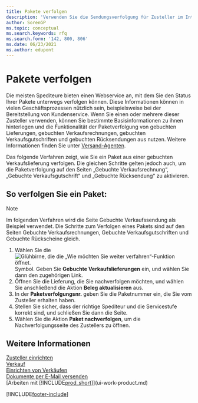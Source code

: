 ```yaml
---
title: Pakete verfolgen
description: 'Verwenden Sie die Sendungsverfolgung für Zusteller im Internet, um Pakete zu verfolgen und den Fortschritt einer Lieferung zu verfolgen.'
author: SorenGP
ms.topic: conceptual
ms.search.keywords: rfq
ms.search.form: '142, 800, 806'
ms.date: 06/23/2021
ms.author: edupont
---
```

# <a name="track-packages"></a><a name="track-packages"></a>Pakete verfolgen
Die meisten Spediteure bieten einen Webservice an, mit dem Sie den Status Ihrer Pakete unterwegs verfolgen können. Diese Informationen können in vielen Geschäftsprozessen nützlich sein, beispielsweise bei der Bereitstellung von Kundenservice. Wenn Sie einen oder mehrere dieser Zusteller verwenden, können Sie bestimmte Basisinformationen zu ihnen hinterlegen und die Funktionalität der Paketverfolgung von gebuchten Lieferungen, gebuchten Verkaufsrechnungen, gebuchten Verkaufsgutschriften und gebuchten Rücksendungen aus nutzen. Weitere Informationen finden Sie unter [Versand-Agenten](sales-how-to-set-up-shipping-agents.md). 

Das folgende Verfahren zeigt, wie Sie ein Paket aus einer gebuchten Verkaufslieferung verfolgen. Die gleichen Schritte gelten jedoch auch, um die Paketverfolgung auf den Seiten „Gebuchte Verkaufsrechnung“, „Gebuchte Verkaufsgutschrift“ und „Gebuchte Rücksendung“ zu aktivieren.  

## <a name="to-track-a-package"></a><a name="to-track-a-package"></a>So verfolgen Sie ein Paket:

> [!NOTE]
> Im folgenden Verfahren wird die Seite Gebuchte Verkaufssendung als Beispiel verwendet. Die Schritte zum Verfolgen eines Pakets sind auf den Seiten Gebuchte Verkaufsrechnungen, Gebuchte Verkaufsgutschriften und Gebuchte Rückscheine gleich.

1. Wählen Sie die ![Glühbirne, die die „Wie möchten Sie weiter verfahren“-Funktion öffnet.](media/ui-search/search_small.png "Sagen Sie mir, was Sie tun möchten") Symbol. Geben Sie **Gebuchte Verkaufslieferungen** ein, und wählen Sie dann den zugehörigen Link.
2. Öffnen Sie die Lieferung, die Sie nachverfolgen möchten, und wählen Sie anschließend die Aktion **Beleg aktualisieren** aus.
3. In der **Paketverfolgungsnr.** geben Sie die Paketnummer ein, die Sie vom Zusteller erhalten haben. 
4. Stellen Sie sicher, dass der richtige Spediteur und die Servicestufe korrekt sind, und schließen Sie dann die Seite.
5. Wählen Sie die Aktion **Paket nachverfolgen**, um die Nachverfolgungsseite des Zustellers zu öffnen.

## <a name="see-also"></a><a name="see-also"></a>Weitere Informationen

[Zusteller einrichten](sales-how-to-set-up-shipping-agents.md)  
[Verkauf](sales-manage-sales.md)  
[Einrichten von Verkäufen](sales-setup-sales.md)  
[Dokumente per E-Mail versenden](ui-how-send-documents-email.md)  
[Arbeiten mit [!INCLUDE[prod_short](includes/prod_short.md)]](ui-work-product.md)


[!INCLUDE[footer-include](includes/footer-banner.md)]
